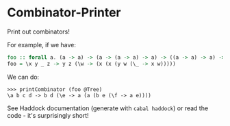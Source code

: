 # Combinator-Printer
Print out combinators!

For example, if we have:
```hs
foo :: forall a. (a -> a) -> (a -> (a -> a) -> a) -> ((a -> a) -> a) -> a -> a
foo = \x y _ z -> y z (\w -> (x (x (y w (\_ -> x w)))))
```
We can do:
```
>>> printCombinator (foo @Tree)
\a b c d -> b d (\e -> a (a (b e (\f -> a e))))
```

See Haddock documentation (generate with `cabal haddock`) or read the code - it's surprisingly short!
